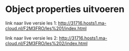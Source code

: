 # Object properties uitvoeren

link naar live versie les 1: http://31716.hosts1.ma-cloud.nl/F2M3FRO/les%201/index.html

link naar live versie les 2: http://31716.hosts1.ma-cloud.nl/F2M3FRO/les%202/index.html
